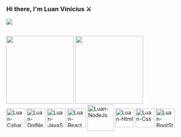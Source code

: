
### Hi there, I'm Luan Vinícius ⚔️
<a href="https://www.linkedin.com/in/luanviniciuzz" target="_blank">
<img src="https://img.shields.io/badge/LinkedIn-0077B5?style=for-the-badge&logo=linkedin&logoColor=white" target="_blank"/>
</a>

 ##
<div>
  <img height="180em" src="https://github-readme-stats.vercel.app/api?username=luanviniciuzz&show_icons=true"/>
  <img height="180em" src="https://github-readme-stats.vercel.app/api/top-langs/?username=luanviniciuzz&layout=compact" />      
</div>
<div style="justify-content: space-around">
  <img align="center" alt="Luan-Csharp" height="50" widht="60" src="https://cdn.jsdelivr.net/gh/devicons/devicon/icons/csharp/csharp-original.svg"/>
  <img align="center" alt="Luan-DotNet" height="50" widht="60" src="https://cdn.jsdelivr.net/gh/devicons/devicon/icons/dotnetcore/dotnetcore-original.svg"/>
  <img align="center" alt="Luan-JavaScript" height="50" widht="60" src="https://cdn.jsdelivr.net/gh/devicons/devicon/icons/javascript/javascript-original.svg"/>
  <img align="center" alt="Luan-React" height="50" widht="40" src="https://cdn.jsdelivr.net/gh/devicons/devicon/icons/react/react-original.svg"/>
  <img align="center" alt="Luan-NodeJs" height="70" widht="80" src="https://cdn.jsdelivr.net/gh/devicons/devicon/icons/nodejs/nodejs-original-wordmark.svg"/>
  <img align="center" alt="Luan-Html" height="50" widht="60" src="https://cdn.jsdelivr.net/gh/devicons/devicon/icons/html5/html5-original-wordmark.svg"/>
  <img align="center" alt="Luan-Css" height="50" widht="60" src="https://cdn.jsdelivr.net/gh/devicons/devicon/icons/css3/css3-original-wordmark.svg"/>
  <img align="center" alt="Luan-BootStrap" height="50" widht="60" src="https://cdn.jsdelivr.net/gh/devicons/devicon/icons/bootstrap/bootstrap-plain-wordmark.svg"/>
</div>


